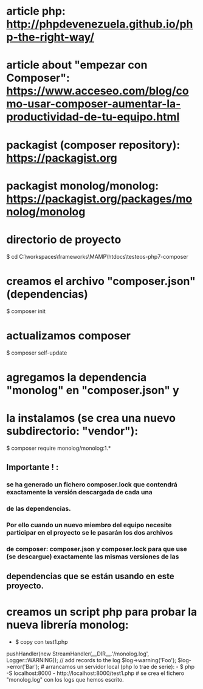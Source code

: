 # article php: http://phpdevenezuela.github.io/php-the-right-way/
# article about "empezar con Composer": https://www.acceseo.com/blog/como-usar-composer-aumentar-la-productividad-de-tu-equipo.html
# packagist (composer repository): https://packagist.org
# packagist monolog/monolog:       https://packagist.org/packages/monolog/monolog

# directorio de proyecto
$ cd C:\workspaces\frameworks\MAMP\htdocs\testeos-php7-composer

# creamos el archivo "composer.json" (dependencias)
$ composer init 

# actualizamos composer
$ composer self-update

# agregamos la dependencia "monolog" en "composer.json" y 
# la instalamos (se crea una nuevo subdirectorio: "vendor"):
$ composer require monolog/monolog:1.*

## Importante ! : 
### se ha generado un fichero composer.lock que contendrá exactamente la versión descargada de cada una 
### de las dependencias. 
### Por ello cuando un nuevo miembro del equipo necesite participar en el proyecto se le pasarán los dos archivos
### de composer:  composer.json y composer.lock para que use (se descargue) exactamente las mismas versiones de las 
## dependencias que se están usando en este proyecto.

# creamos un script php para probar la nueva librería monolog: 
- $ copy con test1.php
<?php
require __DIR__.'/vendor/autoload.php';
use Monolog\Logger;
use Monolog\Handler\StreamHandler;
// create a log channel
$log = new Logger('name');
$log->pushHandler(new StreamHandler(__DIR__.'/monolog.log', Logger::WARNING));
// add records to the log
$log->warning('Foo');
$log->error('Bar');

# arrancamos un servidor local (php lo trae de serie):
- $ php -S localhost:8000

- http://localhost:8000/test1.php

# se crea el fichero "monolog.log" con los logs que hemos escrito.




